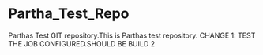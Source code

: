 # Partha_Test_Repo
Parthas Test GIT repository.This is Parthas test repository.
CHANGE 1: TEST THE JOB CONFIGURED.SHOULD BE BUILD 2
